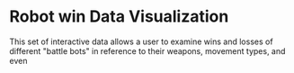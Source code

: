 # Robot win Data Visualization

This set of interactive data allows a user to examine wins and losses of different "battle bots" in reference to their weapons, movement types, and even